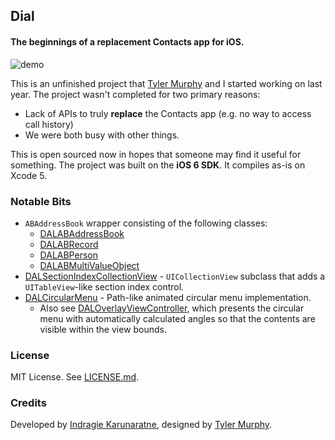 ## Dial
#### The beginnings of a replacement Contacts app for iOS.

![demo](https://github.com/indragiek/Dial/blob/master/dial.gif)

This is an unfinished project that [Tyler Murphy](http://twitter.com/tylrmurphy) and I started working on last year. The project wasn't completed for two primary reasons:

* Lack of APIs to truly **replace** the Contacts app (e.g. no way to access call history)
* We were both busy with other things.

This is open sourced now in hopes that someone may find it useful for something. The project was built on the **iOS 6 SDK**. It compiles as-is on Xcode 5. 

### Notable Bits

* `ABAddressBook` wrapper consisting of the following classes:
	* [DALABAddressBook](https://github.com/indragiek/Dial/blob/master/Dial/Classes/DALABAddressBook.h)
	* [DALABRecord](https://github.com/indragiek/Dial/blob/master/Dial/Classes/DALABRecord.h)
	* [DALABPerson](https://github.com/indragiek/Dial/blob/master/Dial/Classes/DALABPerson.h)
	* [DALABMultiValueObject](https://github.com/indragiek/Dial/blob/master/Dial/Classes/DALABMultiValueObject.h)
* [DALSectionIndexCollectionView](https://github.com/indragiek/Dial/blob/master/Dial/Classes/DALSectionIndexCollectionView.h) - `UICollectionView` subclass that adds a `UITableView`-like section index control.
* [DALCircularMenu](https://github.com/indragiek/Dial/blob/master/Dial/Classes/DALCircularMenu.h) - Path-like animated circular menu implementation.
	* Also see [DALOverlayViewController](https://github.com/indragiek/Dial/blob/master/Dial/Classes/DALOverlayViewController.m), which presents the circular menu with automatically calculated angles so that the contents are visible within the view bounds.
	
### License

MIT License. See [LICENSE.md](https://github.com/indragiek/Dial/blob/master/LICENSE.md).

### Credits

Developed by [Indragie Karunaratne](http://indragie.com), designed by [Tyler Murphy](http://twitter.com/tylrmurphy).